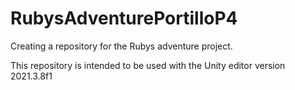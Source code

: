 # RubysAdventurePortilloP4
Creating a repository for the Rubys adventure project.

This repository is intended to be used with the Unity editor version 2021.3.8f1
